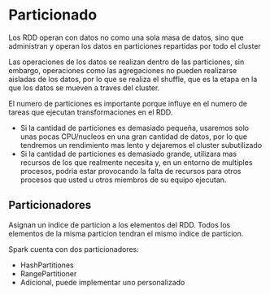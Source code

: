 # Particionado

Los RDD operan con datos no como una sola masa de datos, sino que administran y operan los datos en particiones repartidas por todo el cluster

Las operaciones de los datos se realizan dentro de las particiones, sin embargo, operaciones como las agregaciones no pueden realizarse aisladas de los datos, por lo que se realiza el shuffle, que es la etapa en la que los datos se mueven a traves del cluster.

El numero de particiones es importante porque influye en el numero de tareas que ejecutan transformaciones en el RDD.

- Si la cantidad de particiones es demasiado pequeña, usaremos solo unas pocas CPU/nucleos en una gran cantidad de datos, por lo que tendremos un rendimiento mas lento y dejaremos el cluster subutilizado
- Si la cantidad de particiones es demasiado grande, utilizara mas recursos de los que realmente necesita y, en un entorno de multiples procesos, podria estar provocando la falta de recursos para otros procesos que usted u otros miembros de su equipo ejecutan.

## Particionadores

Asignan un indice de particion a los elementos del RDD. Todos los elementos de la misma particion tendran el mismo indice de particion.

Spark cuenta con dos particionadores:
- HashPartitiones
- RangePartitioner
- Adicional, puede implementar uno personalizado
